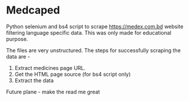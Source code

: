 # Medcaped

Python selenium and bs4 script to scrape https://medex.com.bd website filtering language specific data. This was only made for educational purpose.

The files are very unstructured. The steps for successfully scraping the data are -

1.  Extract medicines page URL.
2.  Get the HTML page source (for bs4 script only)
3.  Extract the data

Future plane - make the read me great
